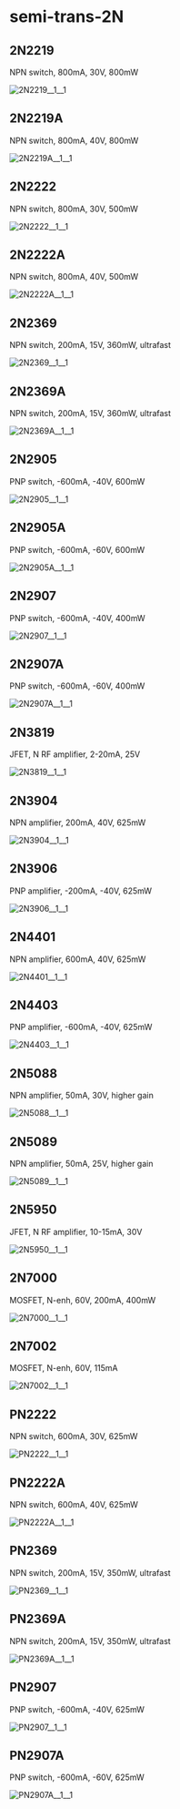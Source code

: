 # semi-trans-2N

## 2N2219
NPN switch, 800mA, 30V, 800mW

![2N2219__1__1](/images/_semi__NPN__1__1.png?raw=true) 

## 2N2219A
NPN switch, 800mA, 40V, 800mW

![2N2219A__1__1](/images/_semi__NPN__1__1.png?raw=true) 

## 2N2222
NPN switch, 800mA, 30V, 500mW

![2N2222__1__1](/images/_semi__NPN__1__1.png?raw=true) 

## 2N2222A
NPN switch, 800mA, 40V, 500mW

![2N2222A__1__1](/images/_semi__NPN__1__1.png?raw=true) 

## 2N2369
NPN switch, 200mA, 15V, 360mW, ultrafast

![2N2369__1__1](/images/_semi__NPN__1__1.png?raw=true) 

## 2N2369A
NPN switch, 200mA, 15V, 360mW, ultrafast

![2N2369A__1__1](/images/_semi__NPN__1__1.png?raw=true) 

## 2N2905
PNP switch, -600mA, -40V, 600mW

![2N2905__1__1](/images/_semi__PNP__1__1.png?raw=true) 

## 2N2905A
PNP switch, -600mA, -60V, 600mW

![2N2905A__1__1](/images/_semi__PNP__1__1.png?raw=true) 

## 2N2907
PNP switch, -600mA, -40V, 400mW

![2N2907__1__1](/images/_semi__PNP__1__1.png?raw=true) 

## 2N2907A
PNP switch, -600mA, -60V, 400mW

![2N2907A__1__1](/images/_semi__PNP__1__1.png?raw=true) 

## 2N3819
JFET, N RF amplifier, 2-20mA, 25V

![2N3819__1__1](/images/_semi__NJF__1__1.png?raw=true) 

## 2N3904
NPN amplifier, 200mA, 40V, 625mW

![2N3904__1__1](/images/_semi__NPN__1__1.png?raw=true) 

## 2N3906
PNP amplifier, -200mA, -40V, 625mW

![2N3906__1__1](/images/_semi__PNP__1__1.png?raw=true) 

## 2N4401
NPN amplifier, 600mA, 40V, 625mW

![2N4401__1__1](/images/_semi__NPN__1__1.png?raw=true) 

## 2N4403
PNP amplifier, -600mA, -40V, 625mW

![2N4403__1__1](/images/_semi__PNP__1__1.png?raw=true) 

## 2N5088
NPN amplifier, 50mA, 30V, higher gain

![2N5088__1__1](/images/_semi__NPN__1__1.png?raw=true) 

## 2N5089
NPN amplifier, 50mA, 25V, higher gain

![2N5089__1__1](/images/_semi__NPN__1__1.png?raw=true) 

## 2N5950
JFET, N RF amplifier, 10-15mA, 30V

![2N5950__1__1](/images/_semi__NJF__1__1.png?raw=true) 

## 2N7000
MOSFET, N-enh, 60V, 200mA, 400mW

![2N7000__1__1](/images/semi-trans-Infineon__IPW50R250CP__1__1.png?raw=true) 

## 2N7002
MOSFET, N-enh, 60V, 115mA

![2N7002__1__1](/images/semi-trans-Infineon__IPW50R250CP__1__1.png?raw=true) 

## PN2222
NPN switch, 600mA, 30V, 625mW

![PN2222__1__1](/images/_semi__NPN__1__1.png?raw=true) 

## PN2222A
NPN switch, 600mA, 40V, 625mW

![PN2222A__1__1](/images/_semi__NPN__1__1.png?raw=true) 

## PN2369
NPN switch, 200mA, 15V, 350mW, ultrafast

![PN2369__1__1](/images/_semi__NPN__1__1.png?raw=true) 

## PN2369A
NPN switch, 200mA, 15V, 350mW, ultrafast

![PN2369A__1__1](/images/_semi__NPN__1__1.png?raw=true) 

## PN2907
PNP switch, -600mA, -40V, 625mW

![PN2907__1__1](/images/_semi__PNP__1__1.png?raw=true) 

## PN2907A
PNP switch, -600mA, -60V, 625mW

![PN2907A__1__1](/images/_semi__PNP__1__1.png?raw=true) 

